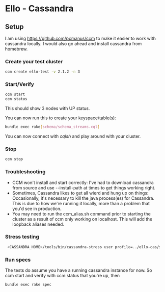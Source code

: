 # Ello - Cassandra

## Setup

I am using https://github.com/pcmanus/ccm to make it easier to work with cassandra locally.  I would also go ahead and install cassandra from homebrew.

### Create your test cluster
```bash
ccm create ello-test -v 2.1.2 -n 3
```

### Start/Verify
```bash
ccm start
ccm status 
```
This should show 3 nodes with UP status. 

You can now run this to create your keyspace/table(s):

```bash
bundle exec rake[schema/schema_streams.cql]
```

You can now connect with _cqlsh_ and play around with your cluster.

### Stop

```bash
ccm stop
```

### Troubleshooting

- CCM won't install and start correctly:  I've had to download cassandra from source and use --install-path at times to get things working right.
- Sometimes, Cassandra likes to get all wierd and hung up on things:  Occasionally, it's necessary to kill the java process(es) for Cassandra.  This is due to how we're running it locally, more than a problem that you'd see in production.  
- You may need to run the ccm_alias.sh command prior to starting the cluster as a result of ccm only working on localhost.  This will add the loopback aliases needed.

### Stress testing


```bash
 <CASSANDRA_HOME>/tools/bin/cassandra-stress user profile=../ello-cas/schema/ello_stress.yaml ops\(insert=1,singlepost=1,timeline=2\)
```

### Run specs

The tests do assume you have a running cassandra instance for now.  So ccm start and verify with ccm status that you're up, then 

```bash
bundle exec rake spec
```